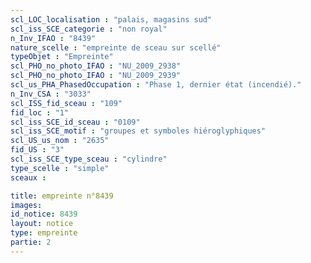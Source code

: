 ```yaml
---
scl_LOC_localisation : "palais, magasins sud"
scl_iss_SCE_categorie : "non royal"
n_Inv_IFAO : "8439"
nature_scelle : "empreinte de sceau sur scellé"
typeObjet : "Empreinte"
scl_PHO_no_photo_IFAO : "NU_2009_2938"
scl_PHO_no_photo_IFAO : "NU_2009_2939"
scl_us_PHA_PhasedOccupation : "Phase 1, dernier état (incendié)."
n_Inv_CSA : "3033"
scl_ISS_fid_sceau : "109"
fid_loc : "1"
scl_iss_SCE_id_sceau : "0109"
scl_iss_SCE_motif : "groupes et symboles hiéroglyphiques"
scl_US_us_nom : "2635"
fid_US : "3"
scl_iss_SCE_type_sceau : "cylindre"
type_scelle : "simple"
sceaux :

title: empreinte n°8439
images: 
id_notice: 8439
layout: notice
type: empreinte
partie: 2
---
```

